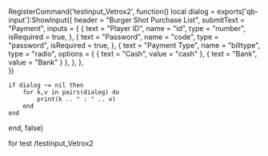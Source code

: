 RegisterCommand('testinput_Vetrox2', function()
    local dialog = exports['qb-input']:ShowInput({
        header = "Burger Shot Purchase List",
        submitText = "Payment",
        inputs = {
            {
                text = "Player ID",
                name = "id",
                type = "number",
                isRequired = true,
            },
            {
                text = "Password",
                name = "code",
                type = "password",
                isRequired = true,
            },
            {
                text = "Payment Type",
                name = "billtype",
                type = "radio",
                options = {
                    { text = "Cash", value = "cash" },
                    { text = "Bank", value = "Bank" }
                },
            },
        },        
    })

    if dialog ~= nil then
        for k,v in pairs(dialog) do
            print(k .. " : " .. v)
        end
    end
end, false)

for test
/testinput_Vetrox2